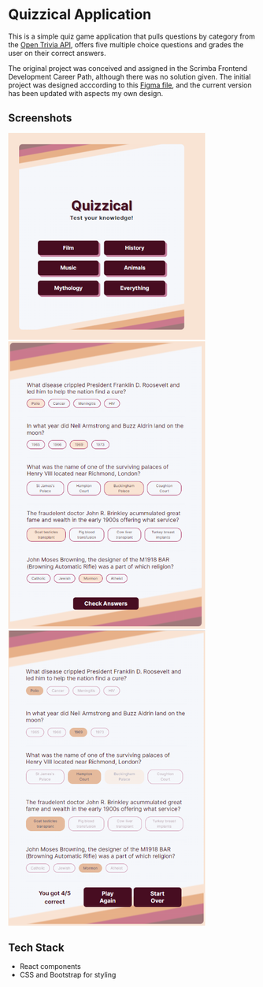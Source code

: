 
# Quizzical Application

This is a simple quiz game application that pulls questions by category from the [Open Trivia API][OpenTrivia], offers five multiple choice questions and grades the user on their correct answers.

The original project was conceived and assigned in the Scrimba Frontend Development Career Path, although there was no solution given.
The initial project was designed acccording to this [Figma file][figma], and the current version has been updated with aspects my own design.

## Screenshots

<img src="src\img\Categories.PNG" width="400px">
<img src="src\img\questions.PNG" width="400px">
<img src="src\img\answers.PNG" width="400px">

## Tech Stack
- React components
- CSS and Bootstrap for styling

[OpenTrivia]: https://opentdb.com/
[figma]: https://www.figma.com/file/YNd9p6W6g11qeqrZN1H1Mv/Quizzical-App-(Copy)?node-id=0%3A1